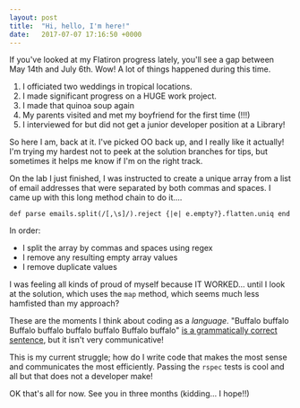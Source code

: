 ```yaml
---
layout: post
title:  "Hi, hello, I'm here!"
date:   2017-07-07 17:16:50 +0000
---
```



If you've looked at my Flatiron progress lately, you'll see a gap between May 14th and July 6th. Wow! A lot of things happened during this time.

1. I officiated two weddings in tropical locations.
2. I made significant progress on a HUGE work project.
3. I made that quinoa soup again
4. My parents visited and met my boyfriend for the first time (!!!)
5. I interviewed for but did not get a junior developer position at a Library!

So here I am, back at it. I've picked OO back up, and I really like it actually! I'm trying my hardest not to peek at the solution branches for tips, but sometimes it helps me know if I'm on the right track. 

On the lab I just finished, I was instructed to create a unique array from a list of email addresses that were separated by both commas and spaces. I came up with this long method chain to do it....

`def parse
    emails.split(/[,\s]/).reject {|e| e.empty?}.flatten.uniq
  end`
	
In order: 
* I split the array by commas and spaces using regex
* I remove any resulting empty array values
* I remove duplicate values

I was feeling all kinds of proud of myself because IT WORKED... until I look at the solution, which uses the `map` method, which seems much less hamfisted than my approach?

These are the moments I think about coding as a *language*. "Buffalo buffalo Buffalo buffalo buffalo buffalo Buffalo buffalo" [is a grammatically correct sentence](https://en.wikipedia.org/wiki/Buffalo_buffalo_Buffalo_buffalo_buffalo_buffalo_Buffalo_buffalo), but it isn't very communicative!

This is my current struggle; how do I write code that makes the most sense and communicates the most efficiently. Passing the `rspec` tests is cool and all but that does not a developer make! 

OK that's all for now. See you in three months (kidding... I hope!!) 

